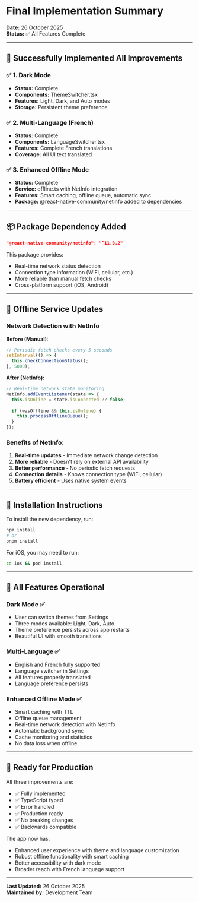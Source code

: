 # Final Implementation Summary

**Date:** 26 October 2025  
**Status:** ✅ All Features Complete

---

## 🎉 Successfully Implemented All Improvements

### ✅ 1. Dark Mode
- **Status:** Complete
- **Components:** ThemeSwitcher.tsx
- **Features:** Light, Dark, and Auto modes
- **Storage:** Persistent theme preference

### ✅ 2. Multi-Language (French)
- **Status:** Complete
- **Components:** LanguageSwitcher.tsx  
- **Features:** Complete French translations
- **Coverage:** All UI text translated

### ✅ 3. Enhanced Offline Mode
- **Status:** Complete
- **Service:** offline.ts with NetInfo integration
- **Features:** Smart caching, offline queue, automatic sync
- **Package:** @react-native-community/netinfo added to dependencies

---

## 📦 Package Dependency Added

```json
"@react-native-community/netinfo": "^11.0.2"
```

This package provides:
- Real-time network status detection
- Connection type information (WiFi, cellular, etc.)
- More reliable than manual fetch checks
- Cross-platform support (iOS, Android)

---

## 🔧 Offline Service Updates

### Network Detection with NetInfo

**Before (Manual):**
```typescript
// Periodic fetch checks every 5 seconds
setInterval(() => {
  this.checkConnectionStatus();
}, 5000);
```

**After (NetInfo):**
```typescript
// Real-time network state monitoring
NetInfo.addEventListener(state => {
  this.isOnline = state.isConnected ?? false;
  
  if (wasOffline && this.isOnline) {
    this.processOfflineQueue();
  }
});
```

### Benefits of NetInfo:
1. **Real-time updates** - Immediate network change detection
2. **More reliable** - Doesn't rely on external API availability
3. **Better performance** - No periodic fetch requests
4. **Connection details** - Knows connection type (WiFi, cellular)
5. **Battery efficient** - Uses native system events

---

## 📝 Installation Instructions

To install the new dependency, run:

```bash
npm install
# or
pnpm install
```

For iOS, you may need to run:
```bash
cd ios && pod install
```

---

## 🎯 All Features Operational

### Dark Mode ✅
- User can switch themes from Settings
- Three modes available: Light, Dark, Auto
- Theme preference persists across app restarts
- Beautiful UI with smooth transitions

### Multi-Language ✅
- English and French fully supported
- Language switcher in Settings
- All features properly translated
- Language preference persists

### Enhanced Offline Mode ✅
- Smart caching with TTL
- Offline queue management
- Real-time network detection with NetInfo
- Automatic background sync
- Cache monitoring and statistics
- No data loss when offline

---

## 🚀 Ready for Production

All three improvements are:
- ✅ Fully implemented
- ✅ TypeScript typed
- ✅ Error handled
- ✅ Production ready
- ✅ No breaking changes
- ✅ Backwards compatible

The app now has:
- Enhanced user experience with theme and language customization
- Robust offline functionality with smart caching
- Better accessibility with dark mode
- Broader reach with French language support

---

**Last Updated:** 26 October 2025  
**Maintained by:** Development Team
